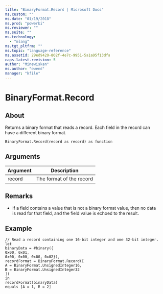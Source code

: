 ```yaml
---
title: "BinaryFormat.Record | Microsoft Docs"
ms.custom: ""
ms.date: "01/19/2018"
ms.prod: "powerbi"
ms.reviewer: ""
ms.suite: ""
ms.technology: 
  - "mlang"
ms.tgt_pltfrm: ""
ms.topic: "language-reference"
ms.assetid: 29ed9420-802f-4e7c-9951-5a1a95f13dfa
caps.latest.revision: 5
author: "Minewiskan"
ms.author: "owend"
manager: "kfile"
---
```

# BinaryFormat.Record

  
## About  
Returns a binary format that reads a record.  Each field in the record can have a different binary format.  
  
```  
BinaryFormat.Record(record as record) as function  
```  
  
## Arguments  
  
|Argument|Description|  
|------------|---------------|  
|record|The format of the record|  
  
## Remarks  
  
-   If a field contains a value that is not a binary format value, then no data is read for that field, and the field value is echoed to the result.  
  
## Example  
  
```  
// Read a record containing one 16-bit integer and one 32-bit integer.  
let  
binaryData = #binary({  
0x00, 0x01,   
0x00, 0x00, 0x00, 0x02}),  
recordFormat = BinaryFormat.Record([  
A = BinaryFormat.UnsignedInteger16,  
B = BinaryFormat.UnsignedInteger32  
])  
in  
recordFormat(binaryData)   
equals [A = 1, B = 2]  
```  
